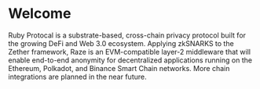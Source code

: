 # Welcome

Ruby Protocal is a substrate-based, cross-chain privacy protocol built for the growing DeFi and Web 3.0 ecosystem. Applying zkSNARKS to the Zether framework, Raze is an EVM-compatible layer-2 middleware that will enable end-to-end anonymity for decentralized applications running on the Ethereum, Polkadot, and Binance Smart Chain networks. More chain integrations are planned in the near future.

